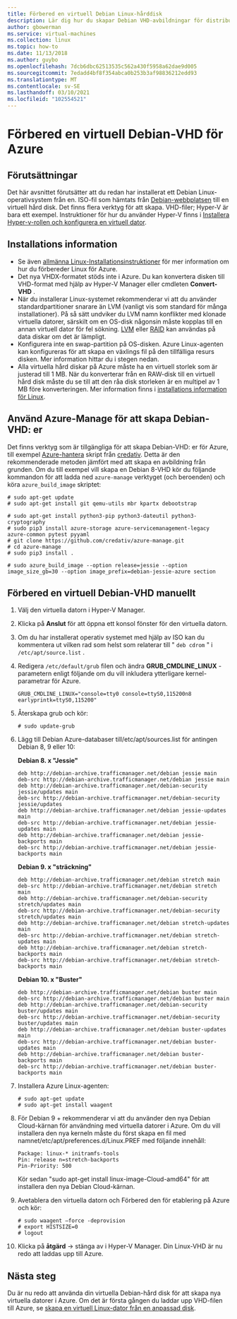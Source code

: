 ```yaml
---
title: Förbered en virtuell Debian Linux-hårddisk
description: Lär dig hur du skapar Debian VHD-avbildningar för distributioner av virtuella datorer i Azure.
author: gbowerman
ms.service: virtual-machines
ms.collection: linux
ms.topic: how-to
ms.date: 11/13/2018
ms.author: guybo
ms.openlocfilehash: 7dcb6dbc62513535c562a430f5958a62dae9d005
ms.sourcegitcommit: 7edadd4bf8f354abca0b253b3af98836212edd93
ms.translationtype: MT
ms.contentlocale: sv-SE
ms.lasthandoff: 03/10/2021
ms.locfileid: "102554521"
---
```

# <a name="prepare-a-debian-vhd-for-azure"></a>Förbered en virtuell Debian-VHD för Azure
## <a name="prerequisites"></a>Förutsättningar
Det här avsnittet förutsätter att du redan har installerat ett Debian Linux-operativsystem från en. ISO-fil som hämtats från [Debian-webbplatsen](https://www.debian.org/distrib/) till en virtuell hård disk. Det finns flera verktyg för att skapa. VHD-filer; Hyper-V är bara ett exempel. Instruktioner för hur du använder Hyper-V finns i [Installera Hyper-v-rollen och konfigurera en virtuell dator](/previous-versions/windows/it-pro/windows-server-2012-R2-and-2012/hh846766(v=ws.11)).

## <a name="installation-notes"></a>Installations information
* Se även [allmänna Linux-Installationsinstruktioner](create-upload-generic.md#general-linux-installation-notes) för mer information om hur du förbereder Linux för Azure.
* Det nya VHDX-formatet stöds inte i Azure. Du kan konvertera disken till VHD-format med hjälp av Hyper-V Manager eller cmdleten **Convert-VHD** .
* När du installerar Linux-systemet rekommenderar vi att du använder standardpartitioner snarare än LVM (vanligt vis som standard för många installationer). På så sätt undviker du LVM namn konflikter med klonade virtuella datorer, särskilt om en OS-disk någonsin måste kopplas till en annan virtuell dator för fel sökning. [LVM](/previous-versions/azure/virtual-machines/linux/configure-lvm) eller [RAID](/previous-versions/azure/virtual-machines/linux/configure-raid) kan användas på data diskar om det är lämpligt.
* Konfigurera inte en swap-partition på OS-disken. Azure Linux-agenten kan konfigureras för att skapa en växlings fil på den tillfälliga resurs disken. Mer information hittar du i stegen nedan.
* Alla virtuella hård diskar på Azure måste ha en virtuell storlek som är justerad till 1 MB. När du konverterar från en RAW-disk till en virtuell hård disk måste du se till att den råa disk storleken är en multipel av 1 MB före konverteringen. Mer information finns i [installations information för Linux](create-upload-generic.md#general-linux-installation-notes).

## <a name="use-azure-manage-to-create-debian-vhds"></a>Använd Azure-Manage för att skapa Debian-VHD: er
Det finns verktyg som är tillgängliga för att skapa Debian-VHD: er för Azure, till exempel [Azure-hantera](https://github.com/credativ/azure-manage) skript från [credativ](https://www.credativ.com/). Detta är den rekommenderade metoden jämfört med att skapa en avbildning från grunden. Om du till exempel vill skapa en Debian 8-VHD kör du följande kommandon för att ladda ned `azure-manage` verktyget (och beroenden) och köra `azure_build_image` skriptet:

```console
# sudo apt-get update
# sudo apt-get install git qemu-utils mbr kpartx debootstrap

# sudo apt-get install python3-pip python3-dateutil python3-cryptography
# sudo pip3 install azure-storage azure-servicemanagement-legacy azure-common pytest pyyaml
# git clone https://github.com/credativ/azure-manage.git
# cd azure-manage
# sudo pip3 install .

# sudo azure_build_image --option release=jessie --option image_size_gb=30 --option image_prefix=debian-jessie-azure section
```


## <a name="manually-prepare-a-debian-vhd"></a>Förbered en virtuell Debian-VHD manuellt
1. Välj den virtuella datorn i Hyper-V Manager.
2. Klicka på **Anslut** för att öppna ett konsol fönster för den virtuella datorn.
3. Om du har installerat operativ systemet med hjälp av ISO kan du kommentera ut vilken rad som helst som relaterar till " `deb cdrom` " i `/etc/apt/source.list` .

4. Redigera `/etc/default/grub` filen och ändra **GRUB_CMDLINE_LINUX** -parametern enligt följande om du vill inkludera ytterligare kernel-parametrar för Azure.

    ```config-grub
    GRUB_CMDLINE_LINUX="console=tty0 console=ttyS0,115200n8 earlyprintk=ttyS0,115200"
    ```

5. Återskapa grub och kör:

    ```console
    # sudo update-grub
    ```

6. Lägg till Debian Azure-databaser till/etc/apt/sources.list för antingen Debian 8, 9 eller 10:

    **Debian 8. x "Jessie"**

    ```config-grub
    deb http://debian-archive.trafficmanager.net/debian jessie main
    deb-src http://debian-archive.trafficmanager.net/debian jessie main
    deb http://debian-archive.trafficmanager.net/debian-security jessie/updates main
    deb-src http://debian-archive.trafficmanager.net/debian-security jessie/updates
    deb http://debian-archive.trafficmanager.net/debian jessie-updates main
    deb-src http://debian-archive.trafficmanager.net/debian jessie-updates main
    deb http://debian-archive.trafficmanager.net/debian jessie-backports main
    deb-src http://debian-archive.trafficmanager.net/debian jessie-backports main
    ```

    **Debian 9. x "sträckning"**

    ```config-grub
    deb http://debian-archive.trafficmanager.net/debian stretch main
    deb-src http://debian-archive.trafficmanager.net/debian stretch main
    deb http://debian-archive.trafficmanager.net/debian-security stretch/updates main
    deb-src http://debian-archive.trafficmanager.net/debian-security stretch/updates main
    deb http://debian-archive.trafficmanager.net/debian stretch-updates main
    deb-src http://debian-archive.trafficmanager.net/debian stretch-updates main
    deb http://debian-archive.trafficmanager.net/debian stretch-backports main
    deb-src http://debian-archive.trafficmanager.net/debian stretch-backports main
    ```
    
    **Debian 10. x "Buster"**
    ```config-grub
    deb http://debian-archive.trafficmanager.net/debian buster main
    deb-src http://debian-archive.trafficmanager.net/debian buster main
    deb http://debian-archive.trafficmanager.net/debian-security buster/updates main
    deb-src http://debian-archive.trafficmanager.net/debian-security buster/updates main
    deb http://debian-archive.trafficmanager.net/debian buster-updates main
    deb-src http://debian-archive.trafficmanager.net/debian buster-updates main
    deb http://debian-archive.trafficmanager.net/debian buster-backports main
    deb-src http://debian-archive.trafficmanager.net/debian buster-backports main
    ```

7. Installera Azure Linux-agenten:

    ```console
    # sudo apt-get update
    # sudo apt-get install waagent
    ```

8. För Debian 9 + rekommenderar vi att du använder den nya Debian Cloud-kärnan för användning med virtuella datorer i Azure. Om du vill installera den nya kerneln måste du först skapa en fil med namnet/etc/apt/preferences.d/Linux.PREF med följande innehåll:

    ```config-pref
    Package: linux-* initramfs-tools
    Pin: release n=stretch-backports
    Pin-Priority: 500
    ```

    Kör sedan "sudo apt-get install linux-image-Cloud-amd64" för att installera den nya Debian Cloud-kärnan.

9. Avetablera den virtuella datorn och Förbered den för etablering på Azure och kör:

    ```console
    # sudo waagent –force -deprovision
    # export HISTSIZE=0
    # logout
    ```

10. Klicka på **åtgärd** -> stänga av i Hyper-V Manager. Din Linux-VHD är nu redo att laddas upp till Azure.

## <a name="next-steps"></a>Nästa steg
Du är nu redo att använda din virtuella Debian-hård disk för att skapa nya virtuella datorer i Azure. Om det är första gången du laddar upp VHD-filen till Azure, se [skapa en virtuell Linux-dator från en anpassad disk](upload-vhd.md#option-1-upload-a-vhd).